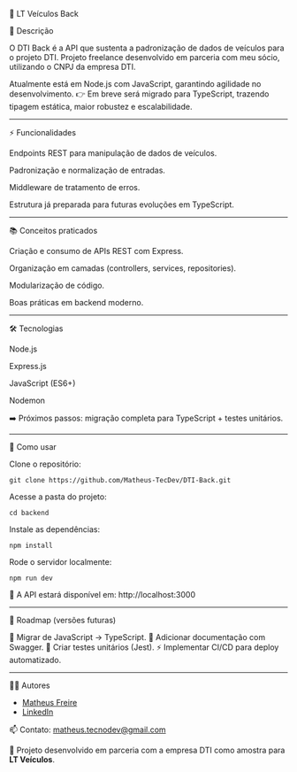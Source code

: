 🧩 LT Veículos Back


📖 Descrição

O DTI Back é a API que sustenta a padronização de dados de veículos para o projeto DTI.
Projeto freelance desenvolvido em parceria com meu sócio, utilizando o CNPJ da empresa DTI.

Atualmente está em Node.js com JavaScript, garantindo agilidade no desenvolvimento.
👉 Em breve será migrado para TypeScript, trazendo tipagem estática, maior robustez e escalabilidade.

---

⚡ Funcionalidades

Endpoints REST para manipulação de dados de veículos.

Padronização e normalização de entradas.

Middleware de tratamento de erros.

Estrutura já preparada para futuras evoluções em TypeScript.

---

📚 Conceitos praticados

Criação e consumo de APIs REST com Express.

Organização em camadas (controllers, services, repositories).

Modularização de código.

Boas práticas em backend moderno.

---

🛠️ Tecnologias

Node.js

Express.js

JavaScript (ES6+)

Nodemon

➡️ Próximos passos: migração completa para TypeScript + testes unitários.

---

🚀 Como usar

Clone o repositório:

	git clone https://github.com/Matheus-TecDev/DTI-Back.git


Acesse a pasta do projeto:

	cd backend


Instale as dependências:

	npm install


Rode o servidor localmente:

	npm run dev


📍 A API estará disponível em:
http://localhost:3000

---

📌 Roadmap (versões futuras)

🔄 Migrar de JavaScript → TypeScript.
📑 Adicionar documentação com Swagger.
🧪 Criar testes unitários (Jest).
⚡ Implementar CI/CD para deploy automatizado.

---

👨‍💻 Autores

- [Matheus Freire](https://github.com/Matheus-TecDev)  
- [LinkedIn](https://www.linkedin.com/in/matheus-freire-martins-da-costa-318622376/) 
 
📫 Contato: matheus.tecnodev@gmail.com

🤝 Projeto desenvolvido em parceria com a empresa DTI como amostra para **LT Veículos**.